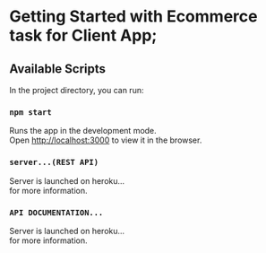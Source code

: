 # Getting Started with Ecommerce task for Client App;

## Available Scripts

In the project directory, you can run:

### `npm start`

Runs the app in the development mode.\
Open [http://localhost:3000](http://localhost:3000) to view it in the browser.


### `server...(REST API)`

Server is launched on heroku...\
[](https://bejamas-commerce-heroku.herokuapp.com/api/products) for more information.


### `API DOCUMENTATION...`

Server is launched on heroku...\
[](https://bejamas-commerce-heroku.herokuapp.com/api/products) for more information.
